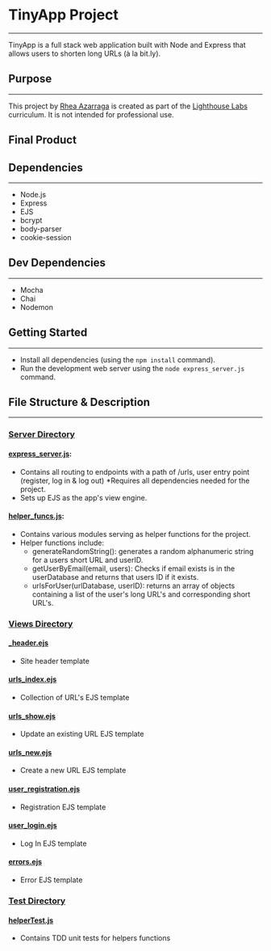 # TinyApp Project
---
TinyApp is a full stack web application built with Node and Express that allows users to shorten long URLs (à la bit.ly).

## Purpose
---
This project by [Rhea Azarraga](https://github.com/Rheaazarraga) is created as part of the [Lighthouse Labs](https://github.com/lighthouse-labs) curriculum. It is not intended for professional use.

## Final Product


## Dependencies
---
- Node.js
- Express
- EJS
- bcrypt
- body-parser
- cookie-session

## Dev Dependencies
---
- Mocha
- Chai
- Nodemon

## Getting Started
---
- Install all dependencies (using the `npm install` command).
- Run the development web server using the `node express_server.js` command.

## File Structure & Description 
---
###  <u> Server Directory </u> 
#### [**express_server.js**](https://github.com/Rheaazarraga/tinyapp/blob/master/express_server.js): 
* Contains all routing to endpoints with a path of /urls, user entry point (register, log in & log out)
*Requires all dependencies needed for the project. 
* Sets up EJS as the app's view engine.

#### [**helper_funcs.js**](https://github.com/Rheaazarraga/tinyapp/blob/master/helper_funcs.js):
* Contains various modules serving as helper functions for the project.
* Helper functions include:
    * generateRandomString(): generates a random alphanumeric string for a users short URL and userID.
    * getUserByEmail(email, users): Checks if email exists is in the userDatabase and returns that users ID if it exists.
    * urlsForUser(urlDatabase, userID): returns an array of objects containing a list of the user's long URL's and corresponding short URL's. 

### <u> Views Directory </u> 

#### [**_header.ejs**](https://github.com/Rheaazarraga/tinyapp/blob/master/views/partials/_header.ejs)
* Site header template
#### [**urls_index.ejs**](https://github.com/Rheaazarraga/tinyapp/blob/feature/user-registration/views/urls_index.ejs)
* Collection of URL's EJS template
#### [**urls_show.ejs**](https://github.com/Rheaazarraga/tinyapp/blob/feature/user-registration/views/urls_show.ejs)
* Update an existing URL EJS template
#### [**urls_new.ejs**](https://github.com/Rheaazarraga/tinyapp/blob/feature/user-registration/views/urls_new.ejs)
* Create a new URL EJS template
#### [**user_registration.ejs**](https://github.com/Rheaazarraga/tinyapp/blob/feature/user-registration/views/user_registration.ejs)
* Registration EJS template
#### [**user_login.ejs**](https://github.com/Rheaazarraga/tinyapp/blob/feature/user-registration/views/user_login.ejs)
* Log In EJS template
#### [**errors.ejs**](https://github.com/Rheaazarraga/tinyapp/blob/master/views/errors.ejs)
* Error EJS template


###  <u> Test Directory </u>
#### [**helperTest.js**](https://github.com/Rheaazarraga/tinyapp/blob/master/test/helperTest.js)
* Contains TDD unit tests for helpers functions


